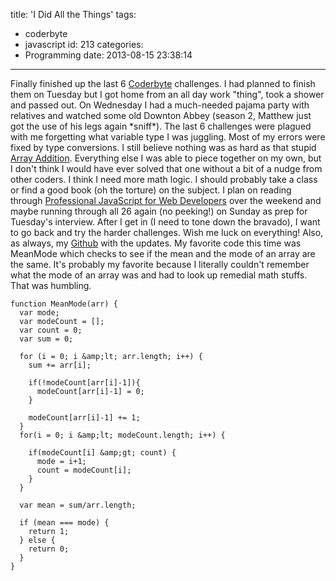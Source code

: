 title: 'I Did All the Things'
tags:
  - coderbyte
  - javascript
id: 213
categories:
  - Programming
date: 2013-08-15 23:38:14
---

Finally finished up the last 6 [Coderbyte](http://coderbyte.com) challenges. I had planned to finish them on Tuesday but I got home from an all day work "thing", took a shower and passed out. On Wednesday I had a much-needed pajama party with relatives and watched some old Downton Abbey (season 2, Matthew just got the use of his legs again &#42;sniff&#42;). The last 6 challenges were plagued with me forgetting what variable type I was juggling. Most of my errors were fixed by type conversions. I still believe nothing was as hard as that stupid [Array Addition](https://github.com/leaena/coderbyte/blob/master/17arrayadditioni.js). Everything else I was able to piece together on my own, but I don't think I would have ever solved that one without a bit of a nudge from other coders. I think I need more math logic. I should probably take a class or find a good book (oh the torture) on the subject. I plan on reading through [Professional JavaScript for Web Developers](http://www.amazon.com/Professional-JavaScript-Developers-Nicholas-Zakas/dp/1118026691) over the weekend and maybe running through all 26 again (no peeking!) on Sunday as prep for Tuesday's interview. After I get in (I need to tone down the bravado), I want to go back and try the harder challenges. Wish me luck on everything! Also, as always, my [Github](http://github.com/leaena/coderbyte/) with the updates. My favorite code this time was MeanMode which checks to see if the mean and the mode of an array are the same. It's probably my favorite because I literally couldn't remember what the mode of an array was and had to look up remedial math stuffs. That was humbling.

    function MeanMode(arr) {  
      var mode;  
      var modeCount = [];  
      var count = 0;  
      var sum = 0;  

      for (i = 0; i &amp;lt; arr.length; i++) {  
        sum += arr[i];

        if(!modeCount[arr[i]-1]){   
          modeCount[arr[i]-1] = 0;  
        }

        modeCount[arr[i]-1] += 1;  
      }  
      for(i = 0; i &amp;lt; modeCount.length; i++) {

        if(modeCount[i] &amp;gt; count) {  
          mode = i+1;  
          count = modeCount[i];  
        }  
      }

      var mean = sum/arr.length;

      if (mean === mode) {  
        return 1;  
      } else {  
        return 0;  
      }  
    }  
    